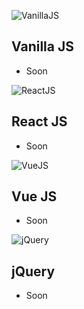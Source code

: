 ![VanillaJS](https://i.ibb.co/WBS5Yrd/vanillajs.png)

## Vanilla JS
+ Soon

![ReactJS](https://i.ibb.co/nkCpG6h/reactlogo.png)

## React JS
+ Soon

![VueJS](https://i.ibb.co/4fQwPy9/vuelogo.png)

## Vue JS
+ Soon

![jQuery](https://i.ibb.co/ZJ1mPBp/jquery.png)

## jQuery
+ Soon
